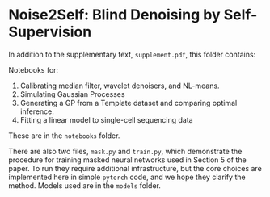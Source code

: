# Noise2Self: Blind Denoising by Self-Supervision

In addition to the supplementary text, `supplement.pdf`, this folder contains:

Notebooks for:

1. Calibrating median filter, wavelet denoisers, and NL-means.
2. Simulating Gaussian Processes
3. Generating a GP from a Template dataset and comparing optimal inference.
4. Fitting a linear model to single-cell sequencing data

These are in the `notebooks` folder.

There are also two files, `mask.py` and `train.py`, which demonstrate
the procedure for training masked neural networks used in Section 5 of the paper.
To run they require additional infrastructure, but the core choices are
implemented here in simple `pytorch` code, and we hope they clarify the
method. Models used are in the `models` folder.
